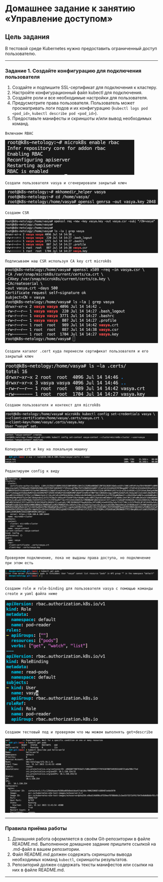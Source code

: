 # Домашнее задание к занятию «Управление доступом»

## Цель задания

В тестовой среде Kubernetes нужно предоставить ограниченный доступ пользователю.

------

### Задание 1. Создайте конфигурацию для подключения пользователя

1. Создайте и подпишите SSL-сертификат для подключения к кластеру.
2. Настройте конфигурационный файл kubectl для подключения.
3. Создайте роли и все необходимые настройки для пользователя.
4. Предусмотрите права пользователя. Пользователь может просматривать логи подов и их конфигурацию (`kubectl logs pod <pod_id>`, `kubectl describe pod <pod_id>`).
5. Предоставьте манифесты и скриншоты и/или вывод необходимых команд.

`Включаем RBAC`

![rbac-enable](screenshoots/1.png)

`Создали пользователя vasya и сгенерировали закрытый ключ`

![user-add](screenshoots/2.png)

`Создаем CSR`

![csr-gen](screenshoots/3.png)

`Подписываем наш CSR используя CA key crt microk8s`

![certificate request self-signature](screenshoots/4.png)

`Создали каталог .cert куда перенесли сертификат пользователя и его закрытый ключ`

![move-certs](screenshoots/5.png)

`Создаем пользователя и контекст для microk8s`

![createuser-mk8s](screenshoots/6.png)

![create-context](screenshoots/7.png)

`Копируем crt и key на локальную машину`

![copy-certs](screenshoots/8.png)

`Редактируем config к виду`

![edit-config](screenshoots/9.png)

`Проверяем подключение, пока не выданы права доступа, но подключение при этом есть`

![check-connect](screenshoots/10.png)

`Создаем role и role-binding для пользователя vasya c помощью команды create и yaml файла ниже`

![create-role\role-binding](screenshoots/11.png)

`Создаем тестовый под и проверяем что мы можем выполнять get+describe`

![check](screenshoots/12.png)

---

### Правила приёма работы

1. Домашняя работа оформляется в своём Git-репозитории в файле README.md. Выполненное домашнее задание пришлите ссылкой на .md-файл в вашем репозитории.
2. Файл README.md должен содержать скриншоты вывода необходимых команд `kubectl`, скриншоты результатов.
3. Репозиторий должен содержать тексты манифестов или ссылки на них в файле README.md.

------
